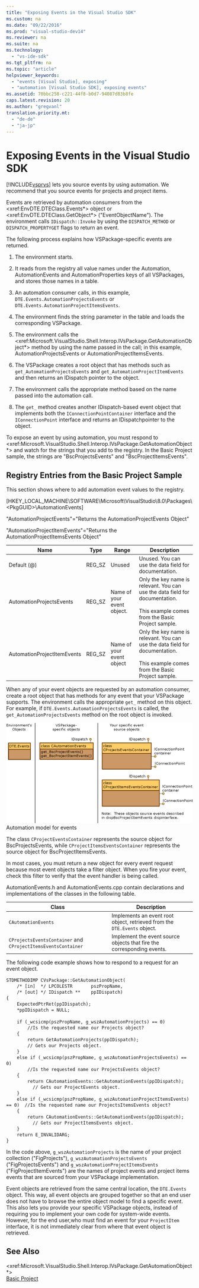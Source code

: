 ```yaml
---
title: "Exposing Events in the Visual Studio SDK"
ms.custom: na
ms.date: "09/22/2016"
ms.prod: "visual-studio-dev14"
ms.reviewer: na
ms.suite: na
ms.technology: 
  - "vs-ide-sdk"
ms.tgt_pltfrm: na
ms.topic: "article"
helpviewer_keywords: 
  - "events [Visual Studio], exposing"
  - "automation [Visual Studio SDK], exposing events"
ms.assetid: 70bbc258-c221-44f8-b0d7-94087d83b8fe
caps.latest.revision: 20
ms.author: "gregvanl"
translation.priority.mt: 
  - "de-de"
  - "ja-jp"
---
```

# Exposing Events in the Visual Studio SDK
[!INCLUDE[vsprvs](../vs140/includes/vsprvs_md.md)] lets you source events by using automation. We recommend that you source events for projects and project items.  
  
 Events are retrieved by automation consumers from the \<xref:EnvDTE.DTEClass.Events*> object or \<xref:EnvDTE.DTEClass.GetObject*> ("EventObjectName"). The environment calls `IDispatch::Invoke` by using the `DISPATCH_METHOD` or `DISPATCH_PROPERTYGET` flags to return an event.  
  
 The following process explains how VSPackage-specific events are returned.  
  
1.  The environment starts.  
  
2.  It reads from the registry all value names under the Automation, AutomationEvents and AutomationProperties keys of all VSPackages, and stores those names in a table.  
  
3.  An automation consumer calls, in this example, `DTE.Events.AutomationProjectsEvents` or `DTE.Events.AutomationProjectItemsEvents`.  
  
4.  The environment finds the string parameter in the table and loads the corresponding VSPackage.  
  
5.  The environment calls the \<xref:Microsoft.VisualStudio.Shell.Interop.IVsPackage.GetAutomationObject*> method by using the name passed in the call; in this example, AutomationProjectsEvents or AutomationProjectItemsEvents.  
  
6.  The VSPackage creates a root object that has methods such as `get_AutomationProjectsEvents` and `get_AutomationProjectItemEvents` and then returns an IDispatch pointer to the object.  
  
7.  The environment calls the appropriate method based on the name passed into the automation call.  
  
8.  The `get_` method creates another IDispatch-based event object that implements both the `IConnectionPointContainer` interface and the `IConnectionPoint` interface and returns an IDispatchpointer to the object.  
  
 To expose an event by using automation, you must respond to \<xref:Microsoft.VisualStudio.Shell.Interop.IVsPackage.GetAutomationObject*> and watch for the strings that you add to the registry. In the Basic Project sample, the strings are "BscProjectsEvents" and "BscProjectItemsEvents".  
  
## Registry Entries from the Basic Project Sample  
 This section shows where to add automation event values to the registry.  
  
 [HKEY_LOCAL_MACHINE\SOFTWARE\Microsoft\VisualStudio\8.0\Packages\\<PkgGUID\>\AutomationEvents]  
  
 "AutomationProjectEvents"="Returns the AutomationProjectEvents Object"  
  
 "AutomationProjectItemEvents"="Returns the AutomationProjectItemsEvents Object"  
  
|Name|Type|Range|Description|  
|----------|----------|-----------|-----------------|  
|Default (@)|REG_SZ|Unused|Unused. You can use the data field for documentation.|  
|AutomationProjectsEvents|REG_SZ|Name of your event object.|Only the key name is relevant. You can use the data field for documentation.<br /><br /> This example comes from the Basic Project sample.|  
|AutomationProjectItemEvents|REG_SZ|Name of your event object|Only the key name is relevant. You can use the data field for documentation.<br /><br /> This example comes from the Basic Project sample.|  
  
 When any of your event objects are requested by an automation consumer, create a root object that has methods for any event that your VSPackage supports. The environment calls the appropriate `get_` method on this object. For example, if `DTE.Events.AutomationProjectsEvents` is called, the `get_AutomationProjectsEvents` method on the root object is invoked.  
  
 ![Visual Studio Project Events](../vs140/media/projectevents.gif "ProjectEvents")  
Automation model for events  
  
 The class `CProjectEventsContainer` represents the source object for BscProjectsEvents, while `CProjectItemsEventsContainer` represents the source object for BscProjectItemsEvents.  
  
 In most cases, you must return a new object for every event request because most event objects take a filter object. When you fire your event, check this filter to verify that the event handler is being called.  
  
 AutomationEvents.h and AutomationEvents.cpp contain declarations and implementations of the classes in the following table.  
  
|Class|Description|  
|-----------|-----------------|  
|`CAutomationEvents`|Implements an event root object, retrieved from the `DTE.Events` object.|  
|`CProjectsEventsContainer` and `CProjectItemsEventsContainer`|Implement the event source objects that fire the corresponding events.|  
  
 The following code example shows how to respond to a request for an event object.  
  
```cpp#  
STDMETHODIMP CVsPackage::GetAutomationObject(  
    /* [in]  */ LPCOLESTR       pszPropName,   
    /* [out] */ IDispatch **    ppIDispatch)  
{  
    ExpectedPtrRet(ppIDispatch);  
    *ppIDispatch = NULL;  
  
    if (_wcsicmp(pszPropName, g_wszAutomationProjects) == 0)   
        //Is the requested name our Projects object?  
    {  
        return GetAutomationProjects(ppIDispatch);  
        // Gets our Projects object.  
    }  
    else if (_wcsicmp(pszPropName, g_wszAutomationProjectsEvents) == 0)  
        //Is the requested name our ProjectsEvents object?  
    {  
        return CAutomationEvents::GetAutomationEvents(ppIDispatch);  
          // Gets our ProjectEvents object.  
    }  
    else if (_wcsicmp(pszPropName, g_wszAutomationProjectItemsEvents) == 0)  //Is the requested name our ProjectsItemsEvents object?  
    {  
        return CAutomationEvents::GetAutomationEvents(ppIDispatch);  
          // Gets our ProjectItemsEvents object.  
    }  
    return E_INVALIDARG;  
}  
```  
  
 In the code above, `g_wszAutomationProjects` is the name of your project collection ("FigProjects"), `g_wszAutomationProjectsEvents` ("FigProjectsEvents") and `g_wszAutomationProjectItemsEvents` ("FigProjectItemEvents") are the names of project events and project items events that are sourced from your VSPackage implementation.  
  
 Event objects are retrieved from the same central location, the `DTE.Events` object. This way, all event objects are grouped together so that an end user does not have to browse the entire object model to find a specific event. This also lets you provide your specific VSPackage objects, instead of requiring you to implement your own code for system-wide events. However, for the end user,who must find an event for your `ProjectItem` interface, it is not immediately clear from where that event object is retrieved.  
  
## See Also  
 \<xref:Microsoft.VisualStudio.Shell.Interop.IVsPackage.GetAutomationObject*>   
 [Basic Project](../vs140/vssdk-samples.md)